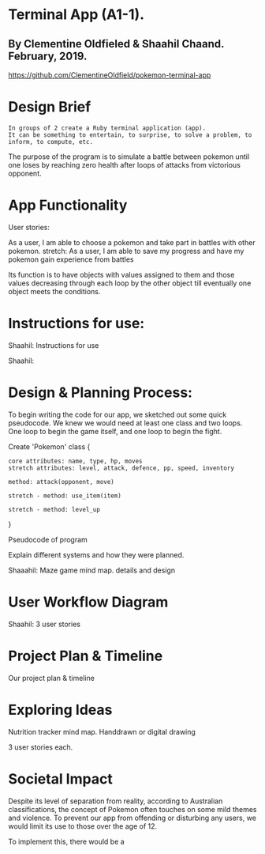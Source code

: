 Terminal App (A1-1).
========
By Clementine Oldfieled & Shaahil Chaand. February, 2019.
-----

<!-- 
A link to your GitHub repository
TODO:: Ensure the repository (repo) is accessible by your Educators -->
https://github.com/ClementineOldfield/pokemon-terminal-app

Design Brief
======

    In groups of 2 create a Ruby terminal application (app).
    It can be something to entertain, to surprise, to solve a problem, to inform, to compute, etc.
    
<!-- Description of the app, including:
Purpose -->
The purpose of the program is to simulate a battle between pokemon until one loses by reaching zero health after loops of attacks from victorious opponent. 
<!-- Functionality -->

App Functionality
=======
User stories:

As a user, I am able to choose a pokemon and take part in battles with other pokemon.
stretch: As a user, I am able to save my progress and have my pokemon gain experience from battles

Its function is to have objects with values assigned to them and those values decreasing through each loop by the other object till eventually one object meets the conditions. 

<!-- Instructions for use -->
Instructions for use: 
=======

Shaahil: Instructions for use

<!-- Screenshots -->
Shaahil: 
<!-- Details of design & planning process including, -->

Design & Planning Process: 
=======

To begin writing the code for our app, we sketched out some quick pseudocode. We knew we would need at least one class and two loops. One loop to begin the game itself, and one loop to begin the fight. 

Create 'Pokemon' class {

    core attributes: name, type, hp, moves
    stretch attributes: level, attack, defence, pp, speed, inventory

    method: attack(opponent, move)

    stretch - method: use_item(item)

    stretch - method: level_up
}


Pseudocode of program 


Explain different systems and how they were planned. 
<!-- Evidence of app idea brainstorming sessions -->
Shaaahil: Maze game mind map. details and design 
<!-- app User/Workflow diagram -->
User Workflow Diagram
=======
Shaahil: 3 user stories
<!-- Project plan & timeline -->
Project Plan & Timeline
=======

Our project plan & timeline

<!-- Screenshots of Trello board(s) -->



<!-- Evidence of app idea brainstorming sessions -->

Exploring Ideas
================

Nutrition tracker mind map. Handdrawn or digital drawing

<!-- app User/Workflow diagram -->

3 user stories each. 

<!-- Project plan & timeline -->



<!-- Screenshots of Trello board(s) -->


Societal Impact
===============

Despite its level of separation from reality, according to Australian classifications, the concept of Pokemon often touches on some mild themes and violence. To prevent our app from offending or disturbing any users, we would limit its use to those over the age of 12. 

To implement this, there would be a 